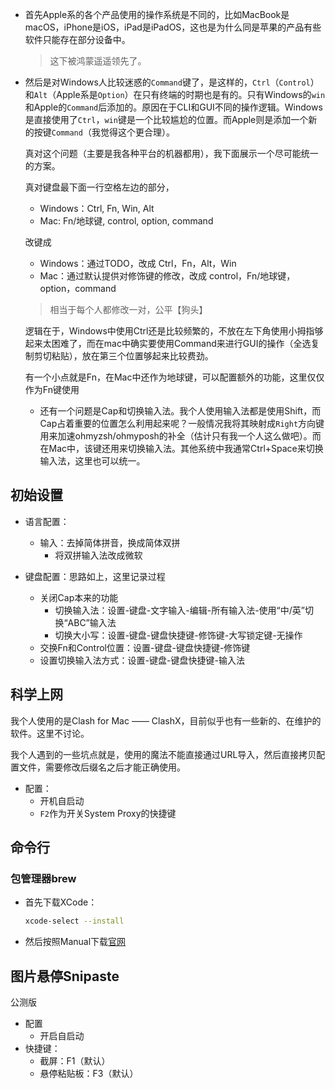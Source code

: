 + 首先Apple系的各个产品使用的操作系统是不同的，比如MacBook是macOS，iPhone是iOS，iPad是iPadOS，这也是为什么同是苹果的产品有些软件只能存在部分设备中。
	>这下被鸿蒙遥遥领先了。

+ 然后是对Windows人比较迷惑的`Command`键了，是这样的，`Ctrl`（`Control`）和`Alt`（Apple系是`Option`）在只有终端的时期也是有的。只有Windows的`win`和Apple的`Command`后添加的。原因在于CLI和GUI不同的操作逻辑。Windows是直接使用了`Ctrl`，`win`键是一个比较尴尬的位置。而Apple则是添加一个新的按键`Command`（我觉得这个更合理）。

	真对这个问题（主要是我各种平台的机器都用），我下面展示一个尽可能统一的方案。

	真对键盘最下面一行空格左边的部分，
	+ Windows：Ctrl, Fn, Win, Alt
	+ Mac: Fn/地球键, control, option, command

	改键成

	+ Windows：通过TODO，改成 Ctrl，Fn，Alt，Win
	+ Mac：通过默认提供对修饰键的修改，改成 control，Fn/地球键，option，command

	>相当于每个人都修改一对，公平【狗头】

	逻辑在于，Windows中使用Ctrl还是比较频繁的，不放在左下角使用小拇指够起来太困难了，而在mac中确实要使用Command来进行GUI的操作（全选复制剪切粘贴），放在第三个位置够起来比较费劲。

	有一个小点就是Fn，在Mac中还作为地球键，可以配置额外的功能，这里仅仅作为Fn键使用

	+ 还有一个问题是Cap和切换输入法。我个人使用输入法都是使用Shift，而Cap占着重要的位置怎么利用起来呢？一般情况我将其映射成`Right`方向键用来加速ohmyzsh/ohmyposh的补全（估计只有我一个人这么做吧）。而在Mac中，该键还用来切换输入法。其他系统中我通常Ctrl+Space来切换输入法，这里也可以统一。

## 初始设置

+ 语言配置：
	+ 输入：去掉简体拼音，换成简体双拼
		+ 将双拼输入法改成微软

+ 键盘配置：思路如上，这里记录过程
	+ 关闭Cap本来的功能
		+ 切换输入法：设置-键盘-文字输入-编辑-所有输入法-使用“中/英”切换“ABC”输入法
		+ 切换大小写：设置-键盘-键盘快捷键-修饰键-大写锁定键-无操作
	+ 交换Fn和Control位置：设置-键盘-键盘快捷键-修饰键
	+ 设置切换输入法方式：设置-键盘-键盘快捷键-输入法

## 科学上网

我个人使用的是Clash for Mac —— ClashX，目前似乎也有一些新的、在维护的软件。这里不讨论。

我个人遇到的一些坑点就是，使用的魔法不能直接通过URL导入，然后直接拷贝配置文件，需要修改后缀名之后才能正确使用。

+ 配置：
	+ 开机自启动
	+ `F2`作为开关System Proxy的快捷键

## 命令行

### 包管理器brew

+ 首先下载XCode：
	```bash
	xcode-select --install
	```

+ 然后按照Manual下载[官网](https://brew.sh/zh-cn/)

## 图片悬停Snipaste

公测版

+ 配置
	+ 开启自启动
+ 快捷键：
	+ 截屏：F1（默认）
	+ 悬停粘贴板：F3（默认）
